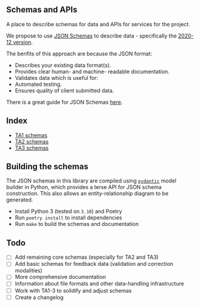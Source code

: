 ## Schemas and APIs
A place to describe schemas for data and APIs for services for the project.

We propose to use [JSON Schemas](http://json-schema.org/specification.html) to describe data - specifically the [2020-12 version](http://json-schema.org/specification-links.html#2020-12).

The benfits of this approach are because the JSON format:
- Describes your existing data format(s).
- Provides clear human- and machine- readable documentation.
- Validates data which is useful for:
- Automated testing.
- Ensures quality of client submitted data.

There is a great guide for JSON Schemas [here](http://json-schema.org/learn/getting-started-step-by-step.html).

## Index

- [TA1 schemas](ta1/README.md)
- [TA2 schemas](ta2/README.md)
- [TA3 schemas](ta3/README.md)

## Building the schemas

The JSON schemas in this library are compiled using [`pydantic`](https://docs.pydantic.dev/latest/)
model builder in Python, which provides a terse API for JSON schema construction.
This also allows an entity-relationship diagram to be generated.

- Install Python 3 (tested on `3.10`) and Poetry
- Run `poetry install` to install dependencies
- Run `make` to build the schemas and documentation

## Todo

- [ ] Add remaining core schemas (especially for TA2 and TA3)
- [ ] Add basic schemas for feedback data (validation and correction modalities)
- [ ] More comprehensive documentation
- [ ] Information about file formats and other data-handling infrastructure
- [ ] Work with TA1-3 to solidify and adjust schemas
- [ ] Create a changelog